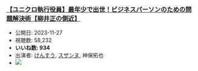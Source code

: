 ### [【ユニクロ執行役員】最年少で出世！ビジネスパーソンのための問題解決術【柳井正の側近】](https://www.youtube.com/watch?v=03VeCNQwcIk)
-   公開日: 2023-11-27
-   視聴数: 58,232
-   **いいね数: 934**
-   出演者: [けんすう](/rehacq_fan/people/けんすう "wikilink"), [スザンヌ](/rehacq_fan/people/スザンヌ "wikilink"), 神保拓也
- [![](https://img.youtube.com/vi/03VeCNQwcIk/hqdefault.jpg)](https://www.youtube.com/watch?v=03VeCNQwcIk)
